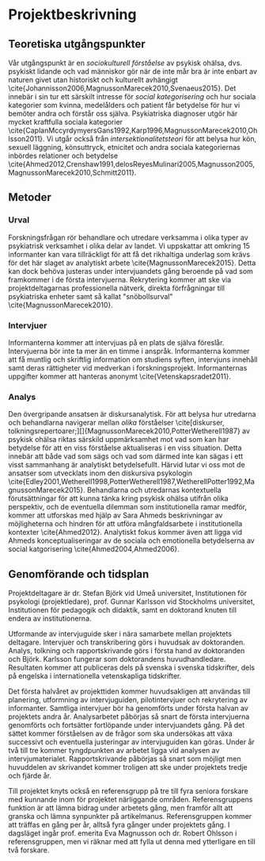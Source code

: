 # Projektbeskrivning

## Teoretiska utgångspunkter

Vår utgångspunkt är en *sociokulturell förståelse* av psykisk ohälsa, dvs. psykiskt lidande och vad människor gör när de inte mår bra är inte enbart av naturen givet utan historiskt och kulturellt avhängigt \cite{Johannisson2006,MagnussonMarecek2010,Svenaeus2015}. Det innebär i sin tur ett särskilt intresse för *social kategorisering* och hur sociala kategorier som kvinna, medelålders och patient får betydelse för hur vi bemöter andra och förstår oss själva. Psykiatriska diagnoser utgör här mycket kraftfulla sociala kategorier \cite{CaplanMccyrdymyersGans1992,Karp1996,MagnussonMarecek2010,Ohlsson2011}. Vi utgår också från *intersektionalitetsteori* för att belysa hur kön, sexuell läggning, könsuttryck, etnicitet och andra sociala kategoriernas inbördes relationer och betydelse \cite{Ahmed2012,Crenshaw1991,delosReyesMulinari2005,Magnusson2005,MagnussonMarecek2010,Schmitt2011}.

## Metoder

### Urval

Forskningsfrågan rör behandlare och utredare verksamma i olika typer av psykiatrisk verksamhet i olika delar av landet. Vi uppskattar att omkring 15 informanter kan vara tillräckligt för att få det rikhaltiga underlag som krävs för det här slaget av analytiskt arbete \cite{MagnussonMarecek2015}. Detta kan dock behöva justeras under intervjuandets gång beroende på vad som framkommer i de första intervjuerna. Rekrytering kommer att ske via projektdeltagarnas professionella nätverk, direkta förfrågningar till psykiatriska enheter samt så kallat "snöbollsurval" \cite{MagnussonMarecek2010}.

### Intervjuer

Informanterna kommer att intervjuas på en plats de själva föreslår. Intervjuerna bör inte ta mer än en timme i anspråk. Informanterna kommer att få muntlig och skriftlig information om studiens syften, intervjuns innehåll samt deras rättigheter vid medverkan i forskningsprojekt. Informanternas uppgifter kommer att hanteras anonymt \cite{Vetenskapsradet2011}.


### Analys

Den övergripande ansatsen är diskursanalytisk. För att belysa hur utredarna och behandlarna navigerar mellan *olika* förståelser \cite[diskurser, tolkningsrepertoarer;][]{MagnussonMarecek2010,PotterWetherell1987} av psykisk ohälsa riktas särskild uppmärksamhet mot vad som kan har betydelse för att en viss förståelse aktualiseras i en viss situation. Detta innebär att både vad som sägs och vad som därmed inte kan sägas i ett visst sammanhang är analytiskt betydelsefullt. Härvid lutar vi oss mot de ansatser som utvecklats inom den diskursiva psykologin \cite{Edley2001,Wetherell1998,PotterWetherell1987,WetherellPotter1992,MagnussonMarecek2015}. Behandlarna och utredarnas kontextuella förutsättningar för att kunna tänka kring psykisk ohälsa utifrån olika perspektiv, och de eventuella dilemman som institutionella ramar medför, kommer att utforskas med hjälp av Sara Ahmeds beskrivningar av möjligheterna och hindren för att utföra mångfaldsarbete i institutionella kontexter \cite{Ahmed2012}. Analytiskt fokus kommer även att ligga vid Ahmeds konceptualiseringar av de sociala och emotionella betydelserna av social katgorisering \cite{Ahmed2004,Ahmed2006}. 

## Genomförande och tidsplan

Projektdeltagare är dr. Stefan Björk vid Umeå universitet, Institutionen för psykologi (projektledare), prof. Gunnar Karlsson vid Stockholms universitet, Institutionen för pedagogik och didaktik, samt en doktorand knuten till endera av institutionerna.

Utformande av intervjuguide sker i nära samarbete mellan projektets deltagare. Intervjuer och transkribering görs i huvudsak av doktoranden. Analys, tolkning och rapportskrivande görs i första hand av doktoranden och Björk. Karlsson fungerar som doktorandens huvudhandledare. Resultaten kommer att publiceras dels på svenska i svenska tidskrifter, dels på engelska i internationella vetenskapliga tidskrifter.

Det första halvåret av projekttiden kommer huvudsakligen att användas till planering, utformning av intervjuguiden, pilotintervjuer och rekrytering av informanter. Samtliga intervjuer bör ha genomförts under första halvan av projektets andra år. Analysarbetet påbörjas så snart de första intervjuerna genomförts och fortsätter fortlöpande under intervjuandets gång. På det sättet kommer förståelsen av de frågor som ska undersökas att växa successivt och eventuella justeringar av intervjuguiden kan göras. Under år två till tre kommer tyngdpunkten av arbetet ligga vid analysen av intervjumaterialet. Rapportskrivande påbörjas så snart som möjligt men huvuddelen av skrivandet kommer troligen att ske under projektets tredje och fjärde år.

Till projektet knyts också en referensgrupp på tre till fyra seniora forskare med kunnande inom för projektet närliggande områden. Referensgruppens funktion är att lämna bidrag under arbetets gång, men framför allt att granska och lämna synpunkter på artikelmanus. Referensgruppen kommer att träffas en gång per år, alltså fyra gånger under projektets gång. I dagsläget ingår prof. emerita Eva Magnusson och dr. Robert Ohlsson i referensgruppen, men vi räknar med att fylla ut denna med ytterligare en till två forskare.
